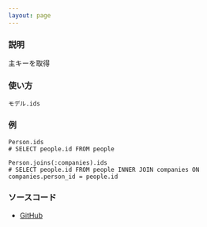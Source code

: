 ```yaml
---
layout: page
---
```

### 説明
主キーを取得

### 使い方
    モデル.ids

### 例
    Person.ids
    # SELECT people.id FROM people

    Person.joins(:companies).ids
    # SELECT people.id FROM people INNER JOIN companies ON companies.person_id = people.id

### ソースコード
* [GitHub](https://github.com/rails/rails/blob/b88220732dffe336a0814bb91a4f5acc6e91e508/activerecord/lib/active_record/relation/calculations.rb#L189)